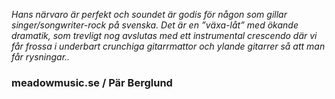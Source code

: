 _Hans närvaro är perfekt och soundet är godis för någon som gillar singer/songwriter-rock på svenska. Det är en ”växa-låt” med ökande dramatik, som trevligt nog avslutas med ett instrumental crescendo där vi får frossa i underbart crunchiga gitarrmattor och ylande gitarrer så att man får rysningar.._

### meadowmusic.se / Pär Berglund